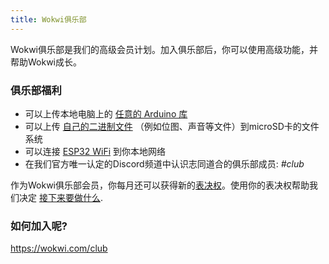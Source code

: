 ```yaml
---
title: Wokwi俱乐部
---
```


Wokwi俱乐部是我们的高级会员计划。加入俱乐部后，你可以使用高级功能，并帮助Wokwi成长。

### 俱乐部福利

- 可以上传本地电脑上的 [任意的 Arduino 库](../guides/libraries#uploading-custom-libraries) 
- 可以上传 [自己的二进制文件](../parts/wokwi-microsd-card#uploading-binary-files) （例如位图、声音等文件）到microSD卡的文件系统
- 可以连接 [ESP32 WiFi](../guides/esp32-wifi) 到你本地网络
- 在我们官方唯一认定的Discord频道中认识志同道合的俱乐部成员: _#club_

作为Wokwi俱乐部会员，你每月还可以获得新的[表决权](../guides/votepowers)。使用你的表决权帮助我们决定 [接下来要做什么](https://wokwi.com/features).

### 如何加入呢?

https://wokwi.com/club

